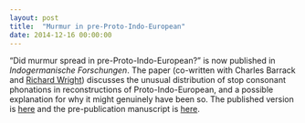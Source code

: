 ```yaml
---
layout: post
title:  "Murmur in pre-Proto-Indo-European"
date: 2014-12-16 00:00:00
---
```

 “Did murmur spread in pre-Proto-Indo-European?” is now published in *Indogermanische Forschungen*.<more /> The paper (co-written with Charles Barrack and [Richard Wright](http://depts.washington.edu/phonlab/people/wright.htm)) discusses the unusual distribution of stop consonant phonations in reconstructions of Proto-Indo-European, and a possible explanation for why it might genuinely have been so. The published version is [here](http://dx.doi.org/10.1515/if-2014-0009) and the pre-publication manuscript is [here](/pubs/BarrackEtAl2014_PIEmurmur.pdf).
